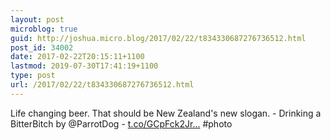 ```yaml
---
layout: post
microblog: true
guid: http://joshua.micro.blog/2017/02/22/t834330687276736512.html
post_id: 34002
date: 2017-02-22T20:15:11+1100
lastmod: 2019-07-30T17:41:19+1100
type: post
url: /2017/02/22/t834330687276736512.html
---
```

Life changing beer. That should be New Zealand's new slogan. - Drinking a BitterBitch by @ParrotDog - [t.co/GCpFck2Jr...](https://t.co/GCpFck2JrI) #photo
